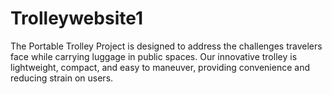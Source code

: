 # Trolleywebsite1
 The Portable Trolley Project is designed to address the challenges travelers face while carrying luggage in public spaces. Our innovative trolley is lightweight, compact, and easy to maneuver, providing convenience and reducing strain on users.
